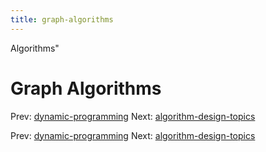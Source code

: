 ```yaml
---
title: graph-algorithms
---
```


Algorithms"

# Graph Algorithms

Prev:
[dynamic-programming](dynamic-programming.md)
Next:
[algorithm-design-topics](algorithm-design-topics.md)

Prev:
[dynamic-programming](dynamic-programming.md)
Next:
[algorithm-design-topics](algorithm-design-topics.md)
